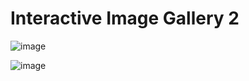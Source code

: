 # Interactive Image Gallery 2

![image](https://github.com/user-attachments/assets/46647991-7eb3-42cc-b884-82aaada52fec)

![image](https://github.com/user-attachments/assets/ec389ac6-3f68-4242-8dbe-bf36cc594f3f)

